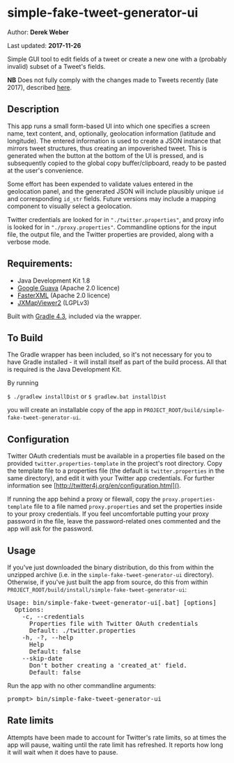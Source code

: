 # simple-fake-tweet-generator-ui

Author: **Derek Weber**

Last updated: **2017-11-26**

Simple GUI tool to edit fields of a tweet or create a new one with a (probably
invalid) subset of a Tweet's fields.

**NB** Does not fully comply with the changes made to Tweets recently (late 2017),
described [here](https://developer.twitter.com/en/docs/tweets/tweet-updates). 


## Description

This app runs a small form-based UI into which one specifies a screen name,
text content, and, optionally, geolocation information (latitude and longitude).
The entered information is used to create a JSON instance that mirrors tweet
structures, thus creating an impoverished tweet. This is generated when the
button at the bottom of the UI is pressed, and is subsequently copied to the
global copy buffer/clipboard, ready to be pasted at the user's convenience.

Some effort has been expended to validate values entered in the geolocation
panel, and the generated JSON will include plausibly unique `id` and
corresponding `id_str` fields. Future versions may include a mapping component
to visually select a geolocation.


Twitter credentials are looked for in `"./twitter.properties"`, and proxy info
is looked for in `"./proxy.properties"`. Commandline options for the input file,
the output file, and the Twitter properties are provided, along with a verbose
mode.


## Requirements:

 + Java Development Kit 1.8
 + [Google Guava](https://github.com/google/guava) (Apache 2.0 licence) 
 + [FasterXML](http://wiki.fasterxml.com/JacksonHome) (Apache 2.0 licence)
 + [JXMapViewer2](https://github.com/msteiger/jxmapviewer2) (LGPLv3)

Built with [Gradle 4.3](http://gradle.org), included via the wrapper.


## To Build

The Gradle wrapper has been included, so it's not necessary for you to have
Gradle installed - it will install itself as part of the build process. All that
is required is the Java Development Kit.

By running

`$ ./gradlew installDist` or `$ gradlew.bat installDist`

you will create an installable copy of the app in `PROJECT_ROOT/build/simple-fake-tweet-generator-ui`.


## Configuration

Twitter OAuth credentials must be available in a properties file based on the
provided `twitter.properties-template` in the project's root directory. Copy the
template file to a properties file (the default is `twitter.properties` in the
same directory), and edit it with your Twitter app credentials. For further
information see [http://twitter4j.org/en/configuration.html]().

If running the app behind a proxy or filewall, copy the
`proxy.properties-template` file to a file named `proxy.properties` and set the
properties inside to your proxy credentials. If you feel uncomfortable putting
your proxy password in the file, leave the password-related ones commented and
the app will ask for the password.


## Usage
If you've just downloaded the binary distribution, do this from within the
unzipped archive (i.e. in the `simple-fake-tweet-generator-ui` directory). 
Otherwise, if you've just built the app from source, do this from within
`PROJECT_ROOT/build/install/simple-fake-tweet-generator-ui`:

<pre>
Usage: bin/simple-fake-tweet-generator-ui[.bat] [options]
  Options:
    -c, --credentials
      Properties file with Twitter OAuth credentials
      Default: ./twitter.properties
    -h, -?, --help
      Help
      Default: false
    --skip-date
      Don't bother creating a 'created_at' field.
      Default: false
</pre>

Run the app with no other commandline arguments:
<pre>
prompt> bin/simple-fake-tweet-generator-ui
</pre>


## Rate limits

Attempts have been made to account for Twitter's rate limits, so at times the
app will pause, waiting until the rate limit has refreshed. It reports how long
it will wait when it does have to pause.
